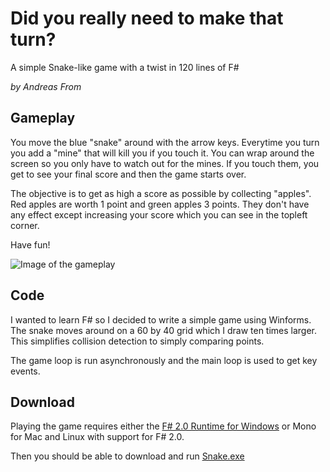 Did you really need to make that turn?
======================================

A simple Snake-like game with a twist in 120 lines of F#

*by Andreas From*

Gameplay
--------
You move the blue "snake" around with the arrow keys.
Everytime you turn you add a "mine" that will kill you if you touch it.
You can wrap around the screen so you only have to watch out for the mines.
If you touch them, you get to see your final score and then the game starts over.

The objective is to get as high a score as possible by collecting "apples".
Red apples are worth 1 point and green apples 3 points.
They don't have any effect except increasing your score which you can see in the topleft corner.

Have fun!

![Image of the gameplay](http://i.imgur.com/5N7F13J.png)

Code
----
I wanted to learn F# so I decided to write a simple game using Winforms.
The snake moves around on a 60 by 40 grid which I draw ten times larger.
This simplifies collision detection to simply comparing points.

The game loop is run asynchronously and the main loop is used to get key events.

Download
--------
Playing the game requires either the [F# 2.0 Runtime for Windows](http://www.microsoft.com/en-us/download/details.aspx?id=13450)
or Mono for Mac and Linux with support for F# 2.0.

Then you should be able to download and run [Snake.exe](https://www.dropbox.com/s/2g5t7llicfqq53a/Snake.exe)
